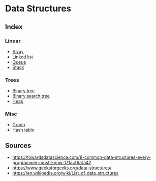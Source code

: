 Data Structures
===============

Index
-----

### Linear

- [Array](./array.md)
- [Linked list](./linked-list.md)
- [Queue](./queue.md)
- [Stack](./stack.md)

### Trees

- [Binary tree](./trees/binary-tree.md)
- [Binary search tree](./trees/binary-search-tree.md)
- [Heap](./trees/heap.md)

### Misc

- [Graph](./graph.md)
- [Hash table](./hash-table.md)

Sources
-------

- https://towardsdatascience.com/8-common-data-structures-every-programmer-must-know-171acf6a1a42
- https://www.geeksforgeeks.org/data-structures/
- https://en.wikipedia.org/wiki/List_of_data_structures

